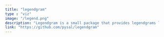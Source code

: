 ```yaml
---
title: "legendgram"
type : "viz"
image: "/legend.png"
description: "Legendgram is a small package that provides legendgrams legends that visualize the distribution of observations by color in a given map. These distributional visualizations for map classification schemes assist in analytical cartography and spatial data visualization."
link: "https://github.com/pysal/legendgram" 
---
```




